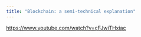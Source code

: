 ```yaml
---
title: "Blockchain: a semi-technical explanation"
---
```


https://www.youtube.com/watch?v=cFJwiTHxiac
